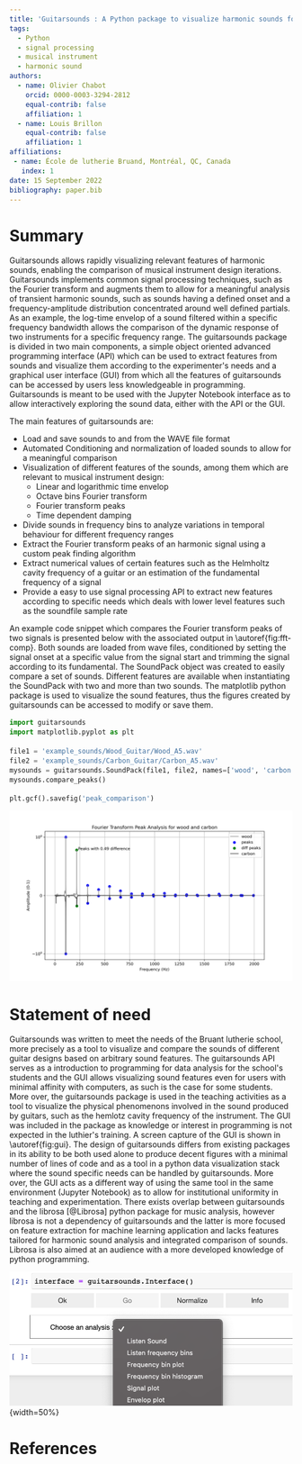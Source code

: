 ```yaml
---
title: 'Guitarsounds : A Python package to visualize harmonic sounds for musical instrument testing'
tags:
  - Python
  - signal processing
  - musical instrument
  - harmonic sound
authors:
  - name: Olivier Chabot
    orcid: 0000-0003-3294-2812
    equal-contrib: false
    affiliation: 1
  - name: Louis Brillon
    equal-contrib: false
    affiliation: 1
affiliations:
 - name: École de lutherie Bruand, Montréal, QC, Canada
   index: 1
date: 15 September 2022
bibliography: paper.bib
---
```


# Summary

Guitarsounds allows rapidly visualizing relevant features of harmonic sounds, enabling the comparison of musical instrument design iterations.
Guitarsounds implements common signal processing techniques, such as the Fourier transform and augments them to allow for a meaningful analysis of transient harmonic sounds, such as sounds having a defined onset and a frequency-amplitude distribution concentrated around well defined partials.
As an example, the log-time envelop of a sound filtered within a specific frequency bandwidth allows the comparison of the dynamic response of two instruments for a specific frequency range. 
The guitarsounds package is divided in two main components, a simple object oriented advanced programming interface (API) which can be used to extract features from sounds and visualize them according to the experimenter's needs and a graphical user interface (GUI) from which all the features of guitarsounds can be accessed by users less knowledgeable in programming. 
Guitarsounds is meant to be used with the Jupyter Notebook interface as to allow interactively exploring the sound data, either with the API or the GUI.

The main features of guitarsounds are: 

- Load and save sounds to and from the WAVE file format
- Automated Conditioning and normalization of loaded sounds to allow for a meaningful comparison
- Visualization of  different features of the sounds, among them which are relevant to musical instrument design: 
    - Linear and logarithmic time envelop
    - Octave bins Fourier transform
    - Fourier transform peaks
    - Time dependent damping
- Divide sounds in frequency bins to analyze variations in temporal behaviour for different frequency ranges
- Extract the Fourier transform peaks of an harmonic signal using a custom peak finding algorithm
- Extract numerical values of certain features such as the Helmholtz cavity frequency of a guitar or an estimation of the fundamental frequency of a signal
- Provide a easy to use signal processing API to extract new features according to specific needs which deals with lower level features such as the soundfile sample rate

An example code snippet which compares the Fourier transform peaks of two signals is presented below with the associated output in \autoref{fig:fft-comp}. Both sounds are loaded from wave files, conditioned by setting the signal onset at a specific value from the signal start and trimming the signal according to its fundamental. The SoundPack object was created to easily compare a set of sounds. Different features are available when instantiating the SoundPack with two and more than two sounds. The matplotlib python package is used to visualize the sound features, thus the figures created by guitarsounds can be accessed to modify or save them. 

```python
import guitarsounds
import matplotlib.pyplot as plt

file1 = 'example_sounds/Wood_Guitar/Wood_A5.wav'
file2 = 'example_sounds/Carbon_Guitar/Carbon_A5.wav'
mysounds = guitarsounds.SoundPack(file1, file2, names=['wood', 'carbon'])
mysounds.compare_peaks()

plt.gcf().savefig('peak_comparison')
```

![Output of the code snippet comparing the Fourier transform peaks of two signals.\label{fig:fft-comp}](figurepeaks.png)

# Statement of need

Guitarsounds was written to meet the needs of the Bruant lutherie school, more precisely as a tool to visualize and compare the sounds of different guitar designs based on arbitrary sound features. The guitarsounds API serves as a introduction to programming for data analysis for the school's students and the GUI allows visualizing sound features even for users with minimal affinity with computers, as such is the case for some students. More over, the guitarsounds package is used in the teaching activities as a tool to visualize the physical phenomenons involved in the sound produced by guitars, such as the hemlotz cavity frequency of the instrument. The GUI was included in the package as knowledge or interest in programming is not expected in the luthier's training. A screen capture of the GUI is shown in \autoref{fig:gui}. The design of guitarsounds differs from existing packages in its ability to be both used alone to produce decent figures with a minimal number of lines of code and as a tool in a python data visualization stack where the sound specific needs can be handled by guitarsounds. More over, the GUI acts as a different way of using the same tool in the same environment (Jupyter Notebook) as to allow for institutional uniformity in teaching and experimentation. There exists overlap between guitarsounds and the librosa [@Librosa] python package for music analysis, however librosa is not a dependency of guitarsounds and the latter is more focused on feature extraction for machine learning application and lacks features tailored for harmonic sound analysis and  integrated comparison of sounds. Librosa is also aimed at an audience with a more developed knowledge of python programming.

![Graphical user interface in the Jupyter Notebook environment.\label{fig:gui}](figuregui.png){width=50%}

# References
